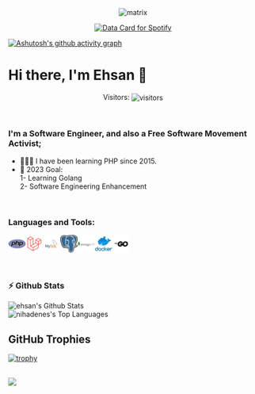 <p align="center">
    <img align="center" alt="matrix" src="http://25.media.tumblr.com/4b3b0287ca43ce1021340cd692f65f9f/tumblr_mj7iufgKNi1qghl49o1_500.gif" />
</p>

<p align="center">

<a href="https://www.data-card-for-spotify.com/card?user_id=sk273w7bmu3vkdaesh22w9wi0">
  <img src="https://www.data-card-for-spotify.com/api/card?user_id=sk273w7bmu3vkdaesh22w9wi0" alt="Data Card for Spotify">
</a>

</p>

[![Ashutosh's github activity graph](https://github-readme-activity-graph.cyclic.app/graph?username=ehsan-a-kian&theme=github-compact)](https://github.com/ashutosh00710/github-readme-activity-graph)

<p>
  <h1 align="left"><b>Hi there, I'm Ehsan 👋</b></h1>
</p>
    
<p align="center">
    Visitors:
    <img align="center" alt="visitors" src="https://profile-counter.glitch.me/ehsan-a-kian/count.svg" />
</p>

<p align="center">
  
<br>

### I'm a Software Engineer, and also a Free Software Movement Activist;
- 👨🏻‍💻 I have been learning PHP since 2015.
- 🎯 2023 Goal: 
  <br>  1- Learning Golang 
  <br>  2- Software Engineering Enhancement
<br>

### Languages and Tools: 

<img align="left" alt="PHP" width="35px" src="https://raw.githubusercontent.com/github/explore/80688e429a7d4ef2fca1e82350fe8e3517d3494d/topics/php/php.png" />
<img align="left" alt="Laravel" width="35px" src="https://raw.githubusercontent.com/github/explore/80688e429a7d4ef2fca1e82350fe8e3517d3494d/topics/laravel/laravel.png" />
<img align="left" alt="MySQL" width="35px" src="https://raw.githubusercontent.com/github/explore/80688e429a7d4ef2fca1e82350fe8e3517d3494d/topics/mysql/mysql.png" />
<img align="left" alt="Postgresql" width="35px" src="https://raw.githubusercontent.com/github/explore/80688e429a7d4ef2fca1e82350fe8e3517d3494d/topics/postgresql/postgresql.png" />
<img align="left" alt="MongoDB" width="35px" src="https://raw.githubusercontent.com/github/explore/80688e429a7d4ef2fca1e82350fe8e3517d3494d/topics/mongodb/mongodb.png" />
<img align="left" alt="Docker" width="35px" src="https://raw.githubusercontent.com/github/explore/80688e429a7d4ef2fca1e82350fe8e3517d3494d/topics/docker/docker.png" />
<img align="left" alt="GO" width="35px" src="https://raw.githubusercontent.com/github/explore/80688e429a7d4ef2fca1e82350fe8e3517d3494d/topics/go/go.png" />
<br>

<br>
<br>
<br>


### :zap: Github Stats

  <img align="left" src="https://github-readme-stats.sumanth-talluri.vercel.app/api?username=ehsan-a-kian&show_icons=true&title_color=fff&icon_color=79ff97&text_color=efefef&bg_color=24292e" alt="ehsan's Github Stats" width="60%">
  
<img src="https://github-readme-stats.vercel.app/api/top-langs/?username=ehsan-a-kian&theme=tokyonight" width="37%" alt="nihadenes's Top Languages">

 ## GitHub Trophies

[![trophy](https://github-profile-trophy.vercel.app/?username=ehsan-a-kian&theme=matrix)](https://github.com/ryo-ma/github-profile-trophy)



<br>
<a href="http://www.github.com/ehsan-a-kian"><img src="https://github-readme-streak-stats.herokuapp.com/?user=ehsan-a-kian&stroke=ffffff&background=1c1917&ring=0891b2&fire=0891b2&currStreakNum=ffffff&currStreakLabel=0891b2&sideNums=ffffff&sideLabels=ffffff&dates=ffffff&hide_border=true" /></a>
<br>


